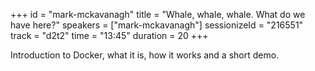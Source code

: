 +++
id = "mark-mckavanagh"
title = "Whale, whale, whale. What do we have here?"
speakers = ["mark-mckavanagh"]
sessionizeId = "216551"
track = "d2t2"
time = "13:45"
duration = 20
+++

Introduction to Docker, what it is, how it works and a short demo.